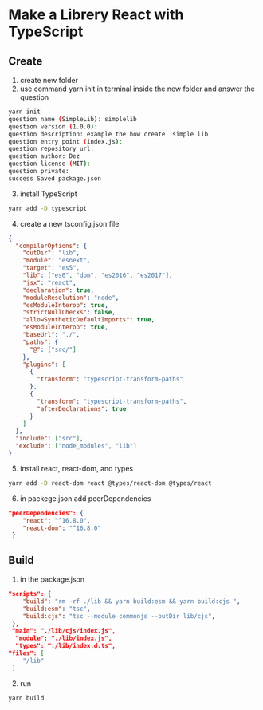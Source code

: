 # Make a Librery React with TypeScript

## Create

1. create new folder
2. use command yarn init in terminal inside the new folder and answer the question

```bash
yarn init
question name (SimpleLib): simplelib
question version (1.0.0):
question description: example the how create  simple lib
question entry point (index.js):
question repository url:
question author: Dez
question license (MIT):
question private:
success Saved package.json
```

3. install TypeScript

```bash
yarn add -D typescript
```

4. create a new tsconfig.json file

```json
{
  "compilerOptions": {
    "outDir": "lib",
    "module": "esnext",
    "target": "es5",
    "lib": ["es6", "dom", "es2016", "es2017"],
    "jsx": "react",
    "declaration": true,
    "moduleResolution": "node",
    "esModuleInterop": true,
    "strictNullChecks": false,
    "allowSyntheticDefaultImports": true,
    "esModuleInterop": true,
    "baseUrl": "./",
    "paths": {
      "@": ["src/"]
    },
    "plugins": [
      {
        "transform": "typescript-transform-paths"
      },
      {
        "transform": "typescript-transform-paths",
        "afterDeclarations": true
      }
    ]
  },
  "include": ["src"],
  "exclude": ["node_modules", "lib"]
}
```

5. install react, react-dom, and types

```bash
yarn add -D react-dom react @types/react-dom @types/react
```

6. in packege.json add peerDependencies

```json
"peerDependencies": {
    "react": "^16.8.0",
    "react-dom": "^16.8.0"
 }
```

## Build

1. in the package.json

```json
"scripts": {
    "build": "rm -rf ./lib && yarn build:esm && yarn build:cjs ",
    "build:esm": "tsc",
    "build:cjs": "tsc --module commonjs --outDir lib/cjs",
 },
 "main": "./lib/cjs/index.js",
  "module": "./lib/index.js",
  "types": "./lib/index.d.ts",
"files": [
    "/lib"
 ]
```

2. run

```bash
yarn build
```

